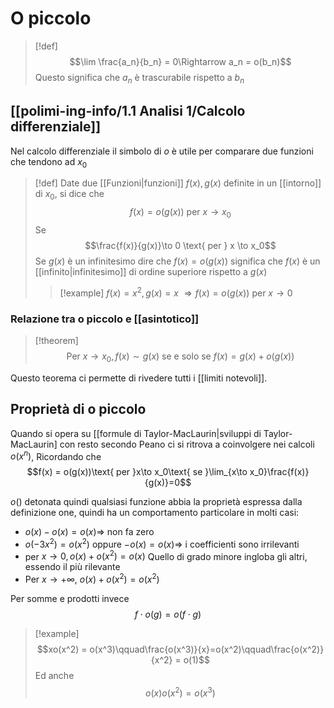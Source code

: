 # O piccolo
>[!def]
>$$\lim \frac{a_n}{b_n} = 0\Rightarrow a_n = o(b_n)$$
>Questo significa che $a_n$ è trascurabile rispetto a $b_n$

## [[polimi-ing-info/1.1 Analisi 1/Calcolo differenziale]]
Nel calcolo differenziale il simbolo di $o$ è utile per comparare due funzioni che tendono ad $x_0$

>[!def]
>Date due [[Funzioni|funzioni]] $f(x), g(x)$ definite in un [[intorno]] di $x_0$, si dice che
>$$f(x) = o(g(x)) \text{ per } x \to x_0$$
>Se
>$$\frac{f(x)}{g(x)}\to 0 \text{ per } x \to x_0$$
>Se $g(x)$ è un infinitesimo dire che $f(x) = o(g(x))$ significa che $f(x)$ è un [[infinito|infinitesimo]] di ordine superiore rispetto a $g(x)$
>
>>[!example]
>>$f(x) = x^2, g(x) = x$
>>		$\Rightarrow f(x) = o(g(x))$ per $x \to 0$

### Relazione tra o piccolo e [[asintotico]]
>[!theorem]
>$$\text{Per } x\to x_0, f(x)\sim g(x) \text{ se e solo se } f(x) = g(x) + o(g(x))$$

Questo teorema ci permette di rivedere tutti i [[limiti notevoli]].

## Proprietà di o piccolo
Quando si opera su [[formule di Taylor-MacLaurin|sviluppi di Taylor-MacLaurin] con resto secondo Peano ci si ritrova a coinvolgere nei calcoli $o(x^n)$,
Ricordando che
$$f(x) = o(g(x))\text{ per }x\to x_0\text{ se }\lim_{x\to x_0}\frac{f(x)}{g(x)}=0$$

$o()$ detonata quindi qualsiasi funzione abbia la proprietà espressa dalla definizione one, quindi ha un comportamento particolare in molti casi:
- $o(x)-o(x) = o(x)\Longrightarrow$  non fa zero
- $o(-3x^2) = o(x^2)$ oppure $-o(x) = o(x)\Longrightarrow$ i coefficienti sono irrilevanti 
- per $x\to0, o(x) + o(x^2) = o(x)$ Quello di grado minore ingloba gli altri, essendo il più rilevante
- Per $x\to+\infty,$ $o(x) + o(x^2) = o(x^2)$  

Per somme e prodotti invece 
$$f \cdot o(g) = o(f\cdot g)$$
>[!example]
>$$xo(x^2) = o(x^3)\qquad\frac{o(x^3)}{x}=o(x^2)\qquad\frac{o(x^2)}{x^2} = o(1)$$
>Ed anche
>$$o(x)o(x^2)=o(x^3)$$


